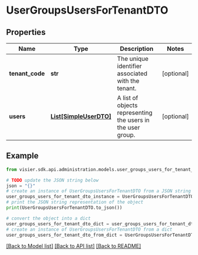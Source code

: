# UserGroupsUsersForTenantDTO


## Properties

Name | Type | Description | Notes
------------ | ------------- | ------------- | -------------
**tenant_code** | **str** | The unique identifier associated with the tenant. | [optional] 
**users** | [**List[SimpleUserDTO]**](SimpleUserDTO.md) | A list of objects representing the users in the user group. | [optional] 

## Example

```python
from visier.sdk.api.administration.models.user_groups_users_for_tenant_dto import UserGroupsUsersForTenantDTO

# TODO update the JSON string below
json = "{}"
# create an instance of UserGroupsUsersForTenantDTO from a JSON string
user_groups_users_for_tenant_dto_instance = UserGroupsUsersForTenantDTO.from_json(json)
# print the JSON string representation of the object
print(UserGroupsUsersForTenantDTO.to_json())

# convert the object into a dict
user_groups_users_for_tenant_dto_dict = user_groups_users_for_tenant_dto_instance.to_dict()
# create an instance of UserGroupsUsersForTenantDTO from a dict
user_groups_users_for_tenant_dto_from_dict = UserGroupsUsersForTenantDTO.from_dict(user_groups_users_for_tenant_dto_dict)
```
[[Back to Model list]](../README.md#documentation-for-models) [[Back to API list]](../README.md#documentation-for-api-endpoints) [[Back to README]](../README.md)


